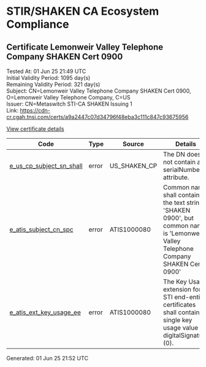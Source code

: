 # STIR/SHAKEN CA Ecosystem Compliance

## Certificate Lemonweir Valley Telephone Company SHAKEN Cert 0900

Tested At: 01 Jun 25 21:49 UTC\
Initial Validity Period: 1095 day(s)\
Remaining Validity Period: 321 day(s)\
Subject: CN=Lemonweir Valley Telephone Company SHAKEN Cert 0900, O=Lemonweir Valley Telephone Company, C=US\
Issuer: CN=Metaswitch STI-CA SHAKEN Issuing 1\
Link: https://cdn-cr.cgah.tnsi.com/certs/a9a2447c07d34796f48eba3c111c847c93675956

[View certificate details](https://x509.io/?cert=MIICfjCCAiWgAwIBAgIQX0BX6cemlpy7UzfDREABQjAKBggqhkjOPQQDAjAtMSswKQYDVQQDDCJNZXRhc3dpdGNoIFNUSS1DQSBTSEFLRU4gSXNzdWluZyAxMB4XDTIzMDQxOTE0MjMwOVoXDTI2MDQxODE0MjMwOVoweDELMAkGA1UEBhMCVVMxKzApBgNVBAoMIkxlbW9ud2VpciBWYWxsZXkgVGVsZXBob25lIENvbXBhbnkxPDA6BgNVBAMMM0xlbW9ud2VpciBWYWxsZXkgVGVsZXBob25lIENvbXBhbnkgU0hBS0VOIENlcnQgMDkwMDBZMBMGByqGSM49AgEGCCqGSM49AwEHA0IABLcycw1CyV6xkqEsh%2B8EQ6nbsoCNdev6gKAlQdRPXgjTi99zrHVSlMdlD041E9SdNRb1GiVNoTnr5uvMv8nyvlWjgdswgdgwDAYDVR0TAQH%2FBAIwADAOBgNVHQ8BAf8EBAMCBeAwFgYIKwYBBQUHARoECjAIoAYWBDA5MDAwRwYDVR0fBEAwPjA8oDqgOIY2aHR0cHM6Ly9hdXRoZW50aWNhdGUtYXBpLmljb25lY3Rpdi5jb20vZG93bmxvYWQvdjEvY3JsMBcGA1UdIAQQMA4wDAYKYIZIAYb%2FCQEBAzAdBgNVHQ4EFgQUrxpPo2i4%2FUL%2BZZtp4oq%2BhW0p4McwHwYDVR0jBBgwFoAUzR6nABAQ2jIdaRo51dJGCyw8h9YwCgYIKoZIzj0EAwIDRwAwRAIgIZyeHs%2FQTsBx8k9CyVUrXfXYTay5%2FmiGo5sH8U1px0kCIGCjZdwBYwVJaDEMfSTJYQEkghlXLYzmu9LFlBgXmZ3q)

| Code | Type | Source | Details |
|------|------|--------|---------|
| [e_us_cp_subject_sn_shall](../../ISSUES/e_us_cp_subject_sn_shall/README.md) | error | US_SHAKEN_CP | The DN does not contain a serialNumber attribute. |
| [e_atis_subject_cn_spc](../../ISSUES/e_atis_subject_cn_spc/README.md) | error | ATIS1000080 | Common name shall contain the text string 'SHAKEN 0900', but common name is 'Lemonweir Valley Telephone Company SHAKEN Cert 0900' |
| [e_atis_ext_key_usage_ee](../../ISSUES/e_atis_ext_key_usage_ee/README.md) | error | ATIS1000080 | The Key Usage extension for STI end-entity certificates shall contain a single key usage value of digitalSignature (0). |


Generated: 01 Jun 25 21:52 UTC